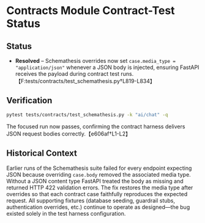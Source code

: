 # Contracts Module Contract-Test Status

## Status

- **Resolved** – Schemathesis overrides now set `case.media_type = "application/json"` whenever a JSON body is injected, ensuring FastAPI receives the payload during contract test runs.【F:tests/contracts/test_schemathesis.py†L819-L834】

## Verification

```bash
pytest tests/contracts/test_schemathesis.py -k "ai/chat" -q
```

The focused run now passes, confirming the contract harness delivers JSON request bodies correctly.【e606af†L1-L2】

## Historical Context

Earlier runs of the Schemathesis suite failed for every endpoint expecting JSON because overriding `case.body` removed the associated media type. Without a JSON content type FastAPI treated the body as missing and returned HTTP 422 validation errors. The fix restores the media type after overrides so that each contract case faithfully reproduces the expected request. All supporting fixtures (database seeding, guardrail stubs, authentication overrides, etc.) continue to operate as designed—the bug existed solely in the test harness configuration.
